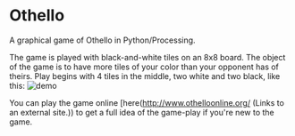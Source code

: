 # Othello
 A graphical game of Othello in Python/Processing. 
 
 The game is played with black-and-white tiles on an 8x8 board. The object of the game is to have more tiles of your color than your opponent has of theirs. Play begins with 4 tiles in the middle, two white and two black, like this:
 ![demo](https://user-images.githubusercontent.com/59544035/135532229-c7cb6419-e7c9-4fe1-b233-58da77481b04.gif)


You can play the game online [here(http://www.othelloonline.org/ (Links to an external site.)) to get a full idea of the game-play if you're new to the game.
